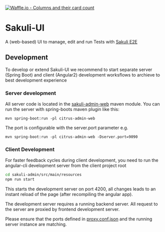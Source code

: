 [![Waffle.io - Columns and their card count](https://badge.waffle.io/ConSol/sakuli-ui.svg?columns=all)](https://waffle.io/ConSol/sakuli-ui)

# Sakuli-UI

A (web-based) UI to manage, edit and run Tests with [Sakuli E2E](https://github.com/ConSol/sakuli)

## Development 

To develop or extend Sakuli-UI we recommend to start separate server (Spring Boot) and client (Angular2) development worksflows to archieve to best development experience

### Server development

All server code is located in the [sakuli-admin-web]() maven module. You can run the server with spring-boots maven plugin like this:

`mvn spring-boot:run -pl citrus-admin-web`

The port is configurable with the server.port parameter e.g.

`mvn spring-boot:run -pl citrus-admin-web -Dserver.port=9090`

### Client Development 

For faster feedback cycles during client development, you need to run the angular-cli development server from the client project root

``` bash
cd sakuli-admin/src/main/resources
npm run start
```

This starts the development server on port 4200, all changes leads to an instant reload of the page (after recompiling the angular app).

The development server requires a running backend server. All request to the server are proxied by frontend development server.

Please ensure that the ports defined in [proxy.conf.json](sakuli-admin/src/main/resources/proxy.conf.json) and the running server instance are matching.